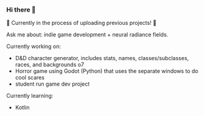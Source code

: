 ### Hi there 👋

<!--
**Jomeimei/Jomeimei** is a ✨ _special_ ✨ repository because its `README.md` (this file) appears on your GitHub profile.

Here are some ideas to get you started:

- 🔭 I’m currently working on ...
- 🌱 I’m currently learning ...
- 👯 I’m looking to collaborate on ...
- 🤔 I’m looking for help with ...
- 💬 Ask me about ...
- 📫 How to reach me: ...
- 😄 Pronouns: ...
- ⚡ Fun fact: ...
-->

🚧 Currently in the process of uploading previous projects! 🚧

Ask me about: indie game development + neural radiance fields.

Currently working on: 
- D&D character generator, includes stats, names, classes/subclasses, races, and backgrounds o7
- Horror game using Godot (Python) that uses the separate windows to do cool scares
- student run game dev project
  
Currently learning:
- Kotlin
